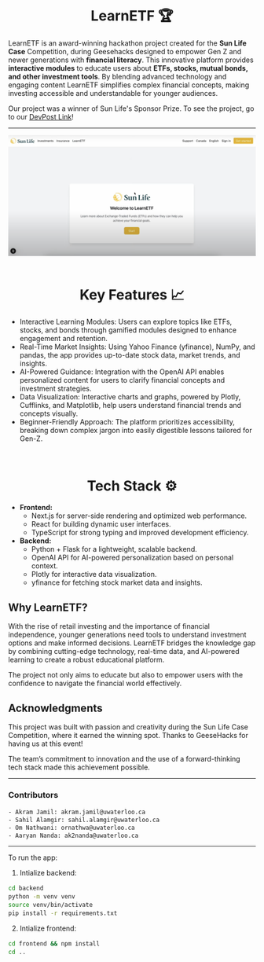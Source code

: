 <h1 align="center">
LearnETF 🏆
</h1>

LearnETF is an award-winning hackathon project created for the **Sun Life Case** Competition, during Geesehacks designed to empower Gen Z and newer generations with **financial literacy**. This innovative platform provides **interactive modules** to educate users about **ETFs, stocks, mutual bonds, and other investment tools**. By blending advanced technology and engaging content
LearnETF simplifies complex financial concepts, making investing accessible and understandable for younger audiences.

Our project was a winner of Sun Life's Sponsor Prize. To see the project, go to our [DevPost Link](https://devpost.com/software/securities-educator)!

<hr>

<img src="demo.png" alt="rbveal">
&nbsp;

<h1 align="center">Key Features 📈</h1>

- Interactive Learning Modules: Users can explore topics like ETFs, stocks, and bonds through gamified modules designed to enhance engagement and retention.
- Real-Time Market Insights: Using Yahoo Finance (yfinance), NumPy, and pandas, the app provides up-to-date stock data, market trends, and insights.
- AI-Powered Guidance: Integration with the OpenAI API enables personalized content for users to clarify financial concepts and investment strategies.
- Data Visualization: Interactive charts and graphs, powered by Plotly, Cufflinks, and Matplotlib, help users understand financial trends and concepts visually.
- Beginner-Friendly Approach: The platform prioritizes accessibility, breaking down complex jargon into easily digestible lessons tailored for Gen-Z.

&nbsp;
<h1 align="center">
Tech Stack ⚙️
</h1>

- **Frontend:**
    - Next.js for server-side rendering and optimized web performance.
    - React for building dynamic user interfaces.
    - TypeScript for strong typing and improved development efficiency.
- **Backend:**
    - Python + Flask for a lightweight, scalable backend.
    - OpenAI API for AI-powered personalization based on personal context.
    - Plotly for interactive data visualization.
    - yfinance for fetching stock market data and insights.

## Why LearnETF?

With the rise of retail investing and the importance of financial independence, younger generations need tools to understand investment options and make informed decisions.
LearnETF bridges the knowledge gap by combining cutting-edge technology, real-time data, and AI-powered learning to create a robust educational platform.

The project not only aims to educate but also to empower users with the confidence to navigate the financial world effectively.

## Acknowledgments

This project was built with passion and creativity during the Sun Life Case Competition, where it earned the winning spot. Thanks to GeeseHacks for having us at this event!

The team’s commitment to innovation and the use of a forward-thinking tech stack made this achievement possible.

<hr>

### Contributors

```
- Akram Jamil: akram.jamil@uwaterloo.ca
- Sahil Alamgir: sahil.alamgir@uwaterloo.ca
- Om Nathwani: ornathwa@uwaterloo.ca
- Aaryan Nanda: ak2nanda@uwaterloo.ca
```

<hr>

To run the app: 
1. Intialize backend: 
```bash
cd backend
python -m venv venv
source venv/bin/activate
pip install -r requirements.txt
```

2. Intialize frontend: 
```bash
cd frontend && npm install
cd ..
```
